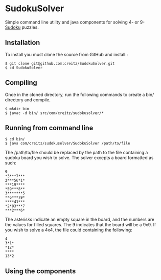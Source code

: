 SudokuSolver
=========================

Simple command line utility and java components for solving 4- or 9-[Sudoku][] puzzles.

## Installation

To install you must clone the source from GitHub and install::

    $ git clone git@github.com:creitz/SudokuSolver.git
    $ cd SudokuSolver


## Compiling

Once in the cloned directory, run the following commands to create a bin/ directory and compile.

	$ mkdir bin
	$ javac -d bin/ src/com/creitz/sudokusolver/*

## Running from command line

	$ cd bin/
	$ java com/creitz/sudokusolver/SudokuSolver /path/to/file
	
The /path/to/file should be replaced by the path to the file containing a sudoku board you wish to solve.
The solver excepts a board formatted as such:

```
9
*3***7***
2***56*1*
***19****
*59***8**
3*******5
**6***79*
****41***
*2*83***7
***2***6*
```

The asterisks indicate an empty square in the board, and the numbers are the values for filled squares.
The 9 indicates that the board will be a 9x9.  If you wish to solve a 4x4, the file could containing the following:

```
4
3*1*
*12*
****
13*2
```

## Using the components



[Sudoku]: http://en.wikipedia.org/wiki/Sudoku
